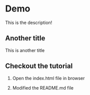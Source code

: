 # Demo

This is the description!

## Another title

This is another title

## Checkout the tutorial

1. Open the index.html file in browser


2. Modified the README.md file